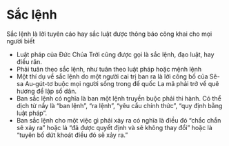# Sắc lệnh

Sắc lệnh là lời tuyên cáo hay sắc luật được thông báo công khai cho mọi người biết
- Luật pháp của Đức Chúa Trời cũng được gọi là sắc lệnh, đạo luật, hay điều răn.
- Phải tuân theo sắc lệnh, như tuân theo luật pháp hoặc mệnh lệnh
- Một thí dụ về sắc lệnh do một người cai trị ban ra là lời công bố của Sê-sa Au-gút-tơ buộc mọi người sống trong đế quốc La mã phải trở về quê hương để lập sổ dân.
- Ban sắc lệnh có nghĩa là ban một lệnh truyền buộc phải thi hành.  Có thể dịch từ nầy là “ban lệnh”, “ra lệnh”, “yêu cầu chính thức”, “quy định bằng luật pháp”. 
- Ban sắc lệnh cho một việc gì phải xảy ra có nghĩa là điều đó “chắc chắn sẽ xảy ra” hoặc là “đã được quyết định và sẽ không thay đổi” hoặc là “tuyên bố dứt khoát điều đó sẽ xảy ra.”

